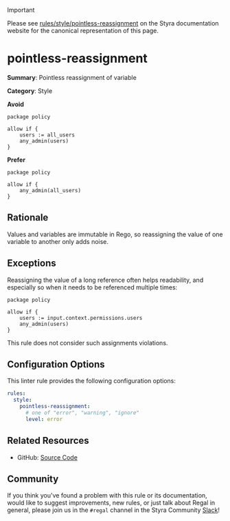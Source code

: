 > [!IMPORTANT]
> Please see [rules/style/pointless-reassignment](https://docs.styra.com/regal/rules/style/pointless-reassignment) on the Styra documentation website for the canonical representation of this page.

# pointless-reassignment

**Summary**: Pointless reassignment of variable

**Category**: Style

**Avoid**
```rego
package policy

allow if {
    users := all_users
    any_admin(users)
}
```

**Prefer**
```rego
package policy

allow if {
    any_admin(all_users)
}
```

## Rationale

Values and variables are immutable in Rego, so reassigning the value of one variable to another only adds noise.

## Exceptions

Reassigning the value of a long reference often helps readability, and especially so when it needs to be referenced
multiple times:

```rego
package policy

allow if {
    users := input.context.permissions.users
    any_admin(users)
}
```

This rule does not consider such assignments violations.

## Configuration Options

This linter rule provides the following configuration options:

```yaml
rules:
  style:
    pointless-reassignment:
      # one of "error", "warning", "ignore"
      level: error
```

## Related Resources

- GitHub: [Source Code](https://github.com/StyraInc/regal/blob/main/bundle/regal/rules/style/pointless-reassignment/pointless_reassignment.rego)

## Community

If you think you've found a problem with this rule or its documentation, would like to suggest improvements, new rules,
or just talk about Regal in general, please join us in the `#regal` channel in the Styra Community
[Slack](https://inviter.co/styra)!
